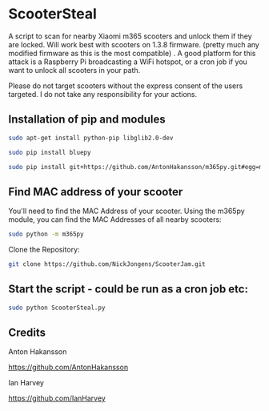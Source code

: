 # ScooterSteal

A script to scan for nearby Xiaomi m365 scooters and unlock them if they are locked.
Will work best with scooters on 1.3.8 firmware.
(pretty much any modified firmware as this is the most compatible)
.
A good platform for this attack is a Raspberry Pi broadcasting a WiFi hotspot, or a cron job if you want to unlock all scooters in your path.

Please do not target scooters without the express consent of the users targeted.
I do not take any responsibility for your actions.

## Installation of pip and modules

```sh
sudo apt-get install python-pip libglib2.0-dev
```

```sh
sudo pip install bluepy
```

```sh
sudo pip install git+https://github.com/AntonHakansson/m365py.git#egg=m365py
```

## Find MAC address of your scooter

You'll need to find the MAC Address of your scooter. 
Using the m365py module, you can find the MAC Addresses of all nearby scooters:

```sh
sudo python -m m365py
```

Clone the Repository:
```sh
git clone https://github.com/NickJongens/ScooterJam.git
```


## Start the script - could be run as a cron job etc:
```sh
sudo python ScooterSteal.py
```



## Credits

Anton Hakansson

https://github.com/AntonHakansson

Ian Harvey

https://github.com/IanHarvey
